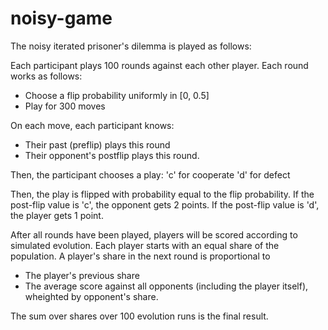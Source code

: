 # noisy-game

The noisy iterated prisoner's dilemma is played as follows:

Each participant plays 100 rounds against each other player.
Each round works as follows:
* Choose a flip probability uniformly in [0, 0.5]
* Play for 300 moves

On each move, each participant knows:
* Their past (preflip) plays this round
* Their opponent's postflip plays this round.

Then, the participant chooses a play:
'c' for cooperate
'd' for defect

Then, the play is flipped with probability equal to the flip probability.
If the post-flip value is 'c',
the opponent gets 2 points.
If the post-flip value is 'd',
the player gets 1 point.

After all rounds have been played,
players will be scored according to simulated evolution.
Each player starts with an equal share of the population.
A player's share in the next round is proportional to
* The player's previous share
* The average score against all opponents (including the player itself), wheighted by opponent's share.

The sum over shares over 100 evolution runs is the final result.
